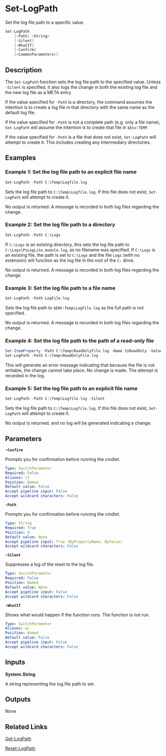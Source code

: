 # Set-LogPath
Set the log file path to a specific value.

```powershell
Set-LogPath
    [-Path] <String>
    [-Silent]
    [-WhatIf]
    [-Confirm]
    [<CommonParameters>]
```

## Description
The `Set-LogPath` function sets the log file path to the specified value. Unless `-Silent` is specified, it also logs the change in both the existing log file and the new log file as a META entry.

If the value specified for `-Path` is a directory, the command assumes the intention is to create a log file in that directory with the same name as the default log file.

If the value specified for `-Path` is not a complete path (e.g. only a file name), `Set-LogPath` will assume the intention is to create that file in `$Env:TEMP`.

If the value specified for `-Path` is a file that does not exist, `Set-LogPath` will attempt to create it. This includes creating any intermediary directories.

## Examples

### Example 1: Set the log file path to an explicit file name

```powershell
Set-LogPath -Path C:\Temp\Logfile.log
```

Sets the log file path to `C:\Temp\Logfile.log`. If this file does not exist, `Set-LogPath` will attempt to create it.

No output is returned. A message is recorded in both log files regarding the change.

### Example 2: Set the log file path to a directory

```powershell
Set-LogPath -Path C:\Logs
```

If `C:\Logs` is an existing directory, this sets the log file path to `C:\Logs\PsLogLite.module.log`, as no filename was specified. If `C:\Logs` is an existing file, the path is set to `C:\Logs` and the file `Logs` (with no extension) will function as the log file in the root of the `C:` drive.

No output is returned. A message is recorded in both log files regarding the change.

### Example 3: Set the log file path to a file name

```powershell
Set-LogPath -Path LogFile.log
```

Sets the log file path to `$ENV:Temp\LogFile.log` as the full path is not specified.

No output is returned. A message is recorded in both log files regarding the change.

### Example 4: Set the log file path to the path of a read-only file

```powershell
Set-ItemProperty -Path C:\Temp\ReadOnlyFile.log -Name IsReadOnly -Value $True
Set-LogPath -Path C:\Temp\ReadOnlyFile.log
```

This will generate an error message indicating that because the file is not writable, the change cannot take place. No change is made. The attempt is recorded in the log.

### Example 5: Set the log file path to an explicit file name

```powershell
Set-LogPath -Path C:\Temp\Logfile.log -Silent
```

Sets the log file path to `C:\Temp\Logfile.log`. If this file does not exist, `Set-LogPath` will attempt to create it.

No output is returned, and no log will be generated indicating a change.

## Parameters

__`-Confirm`__

Prompts you for confirmation before running the cmdlet.

```yaml
Type: SwitchParameter
Required: False
Aliases: cf
Position: Named
Default value: False
Accept pipeline input: False
Accept wildcard characters: False
```

__`-Path`__

Prompts you for confirmation before running the cmdlet.

```yaml
Type: String
Required: True
Position: 0
Default value: None
Accept pipeline input: True (ByPropertyName, ByValue)
Accept wildcard characters: False
```

__`-Silent`__

Suppresses a log of the reset to the log file.

```yaml
Type: SwitchParameter
Required: False
Position: Named
Default value: None
Accept pipeline input: False
Accept wildcard characters: False
```

__`-WhatIf`__

Shows what would happen if the function runs. The function is not run.

```yaml
Type: SwitchParameter
Aliases: wi
Position: Named
Default value: False
Accept pipeline input: False
Accept wildcard characters: False
```

## Inputs

__System.String__

A string representing the log file path to set.

## Outputs

None

## Related Links

[Get-LogPath](./Get-LogPath.md)

[Reset-LogPath](./Reset-LogPath.md)